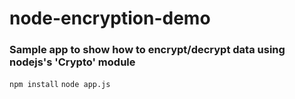 # node-encryption-demo

### Sample app to show how to encrypt/decrypt data using nodejs's 'Crypto' module

`npm install`
`node app.js`

